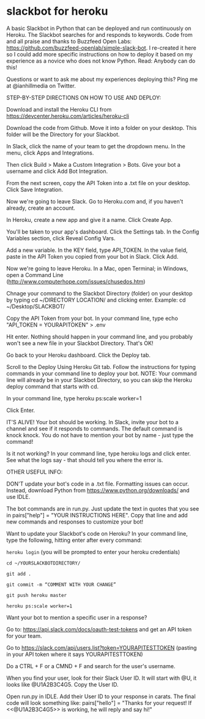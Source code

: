 # slackbot for heroku
A basic Slackbot in Python that can be deployed and run continuously on Heroku. The Slackbot searches for and responds to keywords. Code from and all praise and thanks to Buzzfeed Open Labs: https://github.com/buzzfeed-openlab/simple-slack-bot. I re-created it here so I could add more specific instructions on how to deploy it based on my experience as a novice who does not know Python. Read: Anybody can do this!

Questions or want to ask me about my experiences deploying this? Ping me at @ianhillmedia on Twitter.

STEP-BY-STEP DIRECTIONS ON HOW TO USE AND DEPLOY:

Download and install the Heroku CLI from https://devcenter.heroku.com/articles/heroku-cli

Download the code from Github. Move it into a folder on your desktop. This folder will be the Directory for your Slackbot.

In Slack, click the name of your team to get the dropdown menu. In the menu, click Apps and Integrations. 

Then click Build > Make a Custom Integration > Bots. Give your bot a username and click Add Bot Integration.

From the next screen, copy the API Token into a .txt file on your desktop. Click Save Integration.

Now we're going to leave Slack. Go to Heroku.com and, if you haven't already, create an account.

In Heroku, create a new app and give it a name. Click Create App.

You'll be taken to your app's dashboard. Click the Settings tab. In the Config Variables section, click Reveal Config Vars.

Add a new variable. In the KEY field, type API_TOKEN. In the value field, paste in the API Token you copied from your bot in Slack. Click Add.

Now we're going to leave Heroku. In a Mac, open Terminal; in Windows, open a Command Line (http://www.computerhope.com/issues/chusedos.htm)

Chnage your command to the Slackbot Directory (folder) on your desktop by typing cd ~/DIRECTORY LOCATION/ and clicking enter. Example: cd ~/Desktop/SLACKBOT/

Copy the API Token from your bot. In your command line, type echo "API_TOKEN = YOURAPITOKEN" > .env 

Hit enter. Nothing should happen in your command line, and you probably won't see a new file in your Slackbot Directory. That's OK!

Go back to your Heroku dashboard. Click the Deploy tab.

Scroll to the Deploy Using Heroku Git tab. Follow the instructions for typing commands in your command line to deploy your bot. NOTE: Your command line will already be in your Slackbot Directory, so you can skip the Heroku deploy command that starts with cd.

In your command line, type heroku ps:scale worker=1

Click Enter.

IT'S ALIVE! Your bot should be working. In Slack, invite your bot to a channel and see if it responds to commands. The default command is knock knock. You do not have to mention your bot by name - just type the command!

Is it not working? In your command line, type heroku logs and click enter. See what the logs say - that should tell you where the error is.

OTHER USEFUL INFO:

DON'T update your bot's code in a .txt file. Formatting issues can occur. Instead, download Python from https://www.python.org/downloads/ and use IDLE.

The bot commands are in run.py. Just update the text in quotes that you see in pairs["help"] = "YOUR INSTRUCTIONS HERE". Copy that line and add new commands and responses to customize your bot!

Want to update your Slackbot's code on Heroku? In your command line, type the following, hitting enter after every command:

`heroku login` (you will be prompted to enter your heroku credentials)

`cd ~/YOURSLACKBOTDIRECTORY/`

`git add .`

`git commit -m “COMMENT WITH YOUR CHANGE”`

`git push heroku master`

`heroku ps:scale worker=1`

Want your bot to mention a specific user in a response?

Go to: https://api.slack.com/docs/oauth-test-tokens and get an API token for your team.

Go to https://slack.com/api/users.list?token=YOURAPITESTTOKEN (pasting in your API token where it says YOURAPITESTTOKEN)

Do a CTRL + F or a CMND + F and search for the user's username.

When you find your user, look for their Slack User ID. It will start with @U, it looks like @U1A2B3C4G5. Copy the User ID.

Open run.py in IDLE. Add their User ID to your response in carats. The final code will look something like:
pairs["hello"] = "Thanks for your request! If <<@U1A2B3C4G5>> is working, he will reply and say hi!"

